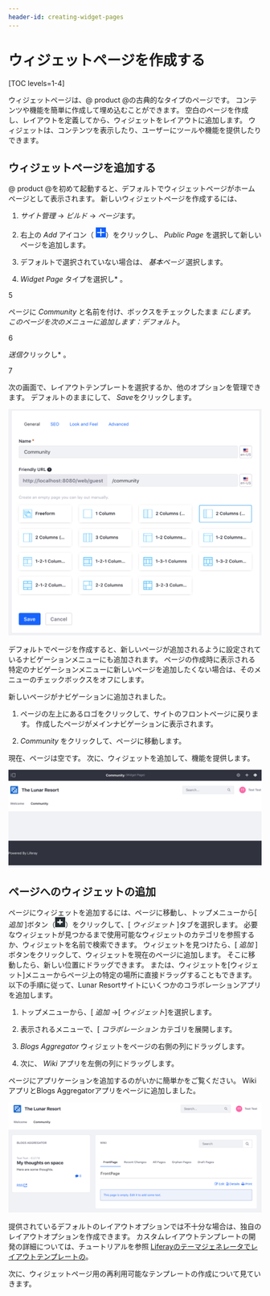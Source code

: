 ```yaml
---
header-id: creating-widget-pages
---
```


# ウィジェットページを作成する

[TOC levels=1-4]

ウィジェットページは、@ product @の古典的なタイプのページです。 コンテンツや機能を簡単に作成して埋め込むことができます。 空白のページを作成し、レイアウトを定義してから、ウィジェットをレイアウトに追加します。 ウィジェットは、コンテンツを表示したり、ユーザーにツールや機能を提供したりできます。

## ウィジェットページを追加する

@ product @を初めて起動すると、デフォルトでウィジェットページがホームページとして表示されます。 新しいウィジェットページを作成するには、

1.  *サイト管理* → *ビルド* → *ページ*ます。

2.  右上の *Add* アイコン（ ![Add](../../../../../../images/icon-add.png)）をクリックし、 *Public Page* を選択して新しいページを追加します。

3.  デフォルトで選択されていない場合は、 *基本ページ* 選択します。

4.  *Widget Page* タイプを選択し* 。</p></li>

5

ページに *Community* と名前を付け、ボックスをチェックしたまま *にします。このページを次のメニューに追加します：デフォルト*。

6

*送信*クリックし* 。</p></li>

7

次の画面で、レイアウトテンプレートを選択するか、他のオプションを管理できます。 デフォルトのままにして、 *Save*をクリックします。</ol>

![図1：2つの列を持つ* Community *というページを作成します。](../../../../../../images/creating-community-page.png)

デフォルトでページを作成すると、新しいページが追加されるように設定されているナビゲーションメニューにも追加されます。 ページの作成時に表示される特定のナビゲーションメニューに新しいページを追加したくない場合は、そのメニューのチェックボックスをオフにします。

新しいページがナビゲーションに追加されました。

1.  ページの左上にあるロゴをクリックして、サイトのフロントページに戻ります。 作成したページがメインナビゲーションに表示されます。

2.  *Community* をクリックして、ページに移動します。

現在、ページは空です。 次に、ウィジェットを追加して、機能を提供します。

![図2：ページがナビゲーションに自動的に追加されています。](../../../../../../images/community-page-created.png)

## ページへのウィジェットの追加

ページにウィジェットを追加するには、ページに移動し、トップメニューから[ *追加* ]ボタン（![Add](../../../../../../images/icon-control-menu-add.png)）をクリックして、[ *ウィジェット* ]タブを選択します。 必要なウィジェットが見つかるまで使用可能なウィジェットのカテゴリを参照するか、ウィジェットを名前で検索できます。 ウィジェットを見つけたら、[ *追加* ]ボタンをクリックして、ウィジェットを現在のページに追加します。 そこに移動したら、新しい位置にドラッグできます。 または、ウィジェットを[ウィジェット]メニューからページ上の特定の場所に直接ドラッグすることもできます。 以下の手順に従って、Lunar Resortサイトにいくつかのコラボレーションアプリを追加します。

1.  トップメニューから、[ *追加* →[ *ウィジェット*]を選択します。

2.  表示されるメニューで、[ *コラボレーション* カテゴリを展開します。

3.  *Blogs Aggregator* ウィジェットをページの右側の列にドラッグします。

4.  次に、 *Wiki* アプリを左側の列にドラッグします。

ページにアプリケーションを追加するのがいかに簡単かをご覧ください。 WikiアプリとBlogs Aggregatorアプリをページに追加しました。

![図3：ページレイアウトオプションは、アプリケーションとレイアウトの組み合わせが豊富で、事実上無制限です。](../../../../../../images/app-layout-design.png)

提供されているデフォルトのレイアウトオプションでは不十分な場合は、独自のレイアウトオプションを作成できます。 カスタムレイアウトテンプレートの開発の詳細については、チュートリアルを参照 [Liferayのテーマジェネレータでレイアウトテンプレートの](/docs/7-1/tutorials/-/knowledge_base/t/creating-layout-templates-with-the-themes-generator)。

次に、ウィジェットページ用の再利用可能なテンプレートの作成について見ていきます。
